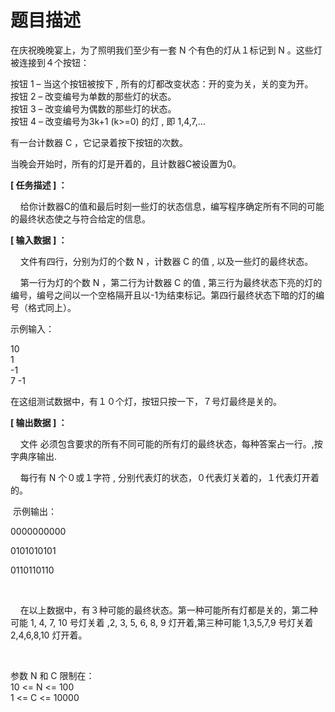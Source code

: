 # 题目描述


在庆祝晚晚宴上，为了照明我们至少有一套 N 个有色的灯从１标记到 N 。这些灯被连接到４个按钮：
<p>
	按钮 1 – 当这个按钮被按下 , 所有的灯都改变状态：开的变为关，关的变为开。 <br/>
按钮 2 – 改变编号为单数的那些灯的状态。 <br/>
按钮 3 – 改变编号为偶数的那些灯的状态。 <br/>
按钮 4 – 改变编号为3k+1 (k&gt;=0) 的灯 , 即 1,4,7,...
</p>
<p>
	有一台计数器 C ，它记录着按下按钮的次数。
</p>
<p>
	当晚会开始时，所有的灯是开着的，且计数器C被设置为0。
</p>
<p>
	<strong>[ 任务描述 ] ： </strong> 
</p>
<p>
	    给你计数器C的值和最后时刻一些灯的状态信息，编写程序确定所有不同的可能的最终状态使之与符合给定的信息。
</p>
<p>
	<strong>[ 输入数据 ] ： </strong> 
</p>
<p>
	    文件有四行，分别为灯的个数 N ，计数器 C 的值 , 以及一些灯的最终状态。
</p>
<p>
	    第一行为灯的个数 N ，第二行为计数器 C 的值 , 第三行为最终状态下亮的灯的编号，编号之间以一个空格隔开且以-1为结束标记。第四行最终状态下暗的灯的编号（格式同上）。
</p>
<p>
	示例输入：
</p>
<p>
	10 <br/>
1 <br/>
-1 <br/>
7 -1
</p>
<p>
	在这组测试数据中，有１０个灯，按钮只按一下，７号灯最终是关的。
</p>
<p>
	<strong>[ 输出数据 ] ： </strong> 
</p>
<p>
	    文件 必须包含要求的所有不同可能的所有灯的最终状态，每种答案占一行。,按字典序输出.
</p>
<p>
	    每行有 N 个０或１字符 , 分别代表灯的状态，０代表灯关着的，１代表灯开着的。
</p>
<p>
	<em> </em>示例输出：
</p>
<p>
	0000000000 
</p>
<p>
	0101010101
</p>
0110110110
<p>
	<br/>
</p>
<p>
	    在以上数据中，有３种可能的最终状态。第一种可能所有灯都是关的，第二种可能 1, 4, 7, 10 号灯关着 ,2, 3, 5, 6, 8, 9 灯开着,第三种可能 1,3,5,7,9 号灯关着 2,4,6,8,10 灯开着。
</p>
<p>
	<br/>
</p>
<p>
	参数 N 和 C 限制在： <br/>
10 &lt;= N &lt;= 100 <br/>
1 &lt;= C &lt;= 10000
</p>
<p>
	<br/>
</p>
